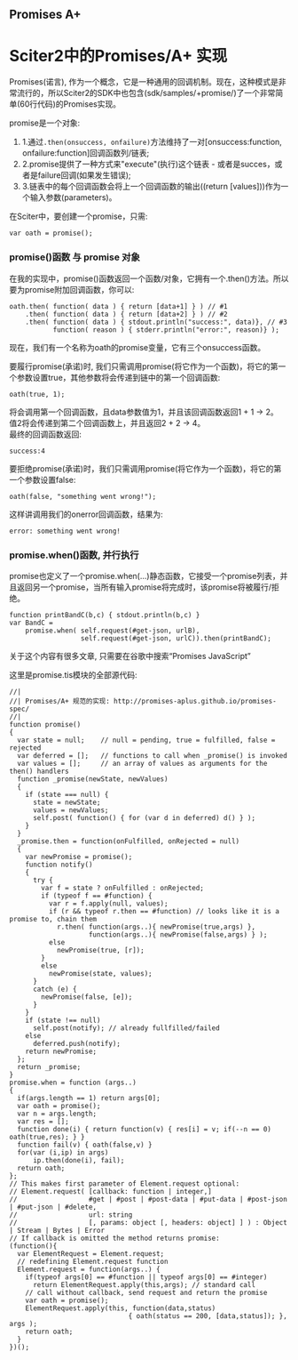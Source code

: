 ## Promises A+

<div class="post" id="post-41779">
    <h1 class="storytitle">Sciter2中的Promises/A+ 实现</h1>
</div>
  <div class="storycontent">
    <p>Promises(诺言), 作为一个概念，它是一种通用的回调机制。现在，这种模式是非常流行的，所以Sciter2的SDK中也包含(sdk/samples/+promise/)了一个非常简单(60行代码)的Promises实现。</p>
<p>promise是一个对象:</p>
<ol>
	  <li>1.通过<code>.then(onsuccess, onfailure)</code>方法维持了一对[onsuccess:function, onfailure:function]回调函数列/链表;</li>
<li>2.promise提供了一种方式来&quot;execute&quot(执行)这个链表 - 或者是succes，或者是failure回调(如果发生错误);</li>
<li>3.链表中的每个回调函数会将上一个回调函数的输出((return [values]))作为一个输入参数(parameters)。</li>
</ol>
	<p>在Sciter中，要创建一个promise，只需:</p>
	<pre class="brush: js;"><code>var oath = promise();</code></pre>
	<h3>promise()函数 与 promise 对象</h3>
<p>在我的实现中，promise()函数返回一个函数/对象，它拥有一个.then()方法。所以要为promise附加回调函数，你可以:</p>
<pre class="brush: js;"><code>oath.then( function( data ) { return [data+1] } ) // #1
    .then( function( data ) { return [data+2] } ) // #2
    .then( function( data ) { stdout.println(&quot;success:&quot;, data)}, // #3 
           function( reason ) { stderr.println(&quot;error:&quot;, reason)} );</code>
</pre>
<p>现在，我们有一个名称为oath的promise变量，它有三个onsuccess函数。</p>
	<p>要履行promise(承诺)时, 我们只需调用promise(将它作为一个函数)，将它的第一个参数设置true，其他参数将会传递到链中的第一个回调函数:</p>
	<pre class="brush: js;"><code>oath(true, 1);</code></pre>
	<p>将会调用第一个回调函数，且data参数值为1，并且该回调函数返回1 + 1 -> 2。<br />
值2将会传递到第二个回调函数上，并且返回2 + 2 -> 4。<br />
	最终的回调函数返回:</p>
<pre><code>success:4</code></pre>
<p>要拒绝promise(承诺)时，我们只需调用promise(将它作为一个函数)，将它的第一个参数设置false:</p>
	<pre class="brush: js;"><code>oath(false, &quot;something went wrong!&quot;);</code></pre>
<p>这样讲调用我们的onerror回调函数，结果为:</p>
	<pre><code>error: something went wrong!</code></pre>
	<h3>promise.when()函数, 并行执行</h3>
	<p>promise也定义了一个promise.when(...)静态函数，它接受一个promise列表，并且返回另一个promise，当所有输入promise将完成时，该promise将被履行/拒绝。</p>
<pre class="brush: js;"><code>function printBandC(b,c) { stdout.println(b,c) }
var BandC = 
    promise.when( self.request(#get-json, urlB),
                  self.request(#get-json, urlC)).then(printBandC);
</code></pre>
<p>关于这个内容有很多文章, 只需要在谷歌中搜索“Promises JavaScript”</p>
	<p>这里是promise.tis模块的全部源代码:</p>
	<p><span id="more-41779"></span></p>
	<pre class="brush: js;"><code>//|   
//| Promises/A+ 规范的实现: http://promises-aplus.github.io/promises-spec/
//| 
function promise() 
{
  var state = null;    // null = pending, true = fulfilled, false = rejected
  var deferred = [];   // functions to call when _promise() is invoked
  var values = [];     // an array of values as arguments for the then() handlers
  function _promise(newState, newValues) 
  {
    if (state === null) {
      state = newState;
      values = newValues;
      self.post( function() { for (var d in deferred) d() } );
    }
  }
  _promise.then = function(onFulfilled, onRejected = null) 
  {
    var newPromise = promise();
    function notify() 
    {
      try {
        var f = state ? onFulfilled : onRejected;
        if (typeof f == #function) {
          var r = f.apply(null, values);
          if (r &amp;&amp; typeof r.then == #function) // looks like it is a promise to, chain them
            r.then( function(args..){ newPromise(true,args) }, 
                    function(args..){ newPromise(false,args) } );
          else
            newPromise(true, [r]);
        }
        else
          newPromise(state, values);
      }
      catch (e) {
        newPromise(false, [e]);
      }
    }
    if (state !== null) 
      self.post(notify); // already fullfilled/failed
    else
      deferred.push(notify);      
    return newPromise;
  };
  return _promise;
}
promise.when = function (args..) 
{
  if(args.length == 1) return args[0];
  var oath = promise();
  var n = args.length;
  var res = [];
  function done(i) { return function(v) { res[i] = v; if(--n == 0) oath(true,res); } }
  function fail(v) { oath(false,v) }
  for(var (i,ip) in args) 
      ip.then(done(i), fail);
  return oath;
};
// This makes first parameter of Element.request optional: 
// Element.request( [callback: function | integer,] 
//                  #get | #post | #post-data | #put-data | #post-json | #put-json | #delete, 
//                  url: string 
//                  [, params: object [, headers: object] ] ) : Object | Stream | Bytes | Error
// If callback is omitted the method returns promise: 
(function(){
  var ElementRequest = Element.request;
  // redefining Element.request function
  Element.request = function(args..) {
    if(typeof args[0] == #function || typeof args[0] == #integer)
      return ElementRequest.apply(this,args); // standard call
    // call without callback, send request and return the promise
    var oath = promise();
    ElementRequest.apply(this, function(data,status) 
                              { oath(status == 200, [data,status]); }, args );
    return oath;
  }
})();  </code>
</pre>
</div>
</div>